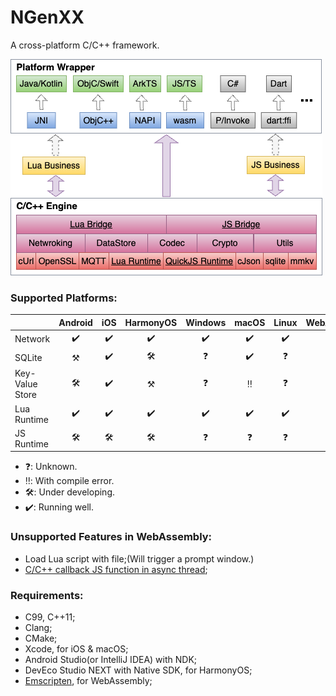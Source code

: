 # NGenXX

A cross-platform C/C++ framework.

![Arch](/res/arch.png)

### Supported Platforms:

|  | Android | iOS | HarmonyOS  | Windows | macOS | Linux | WebAssembly |
| :-- | :--: | :--: | :--: |:--: | :--: | :--: |:--: |
| Network |✔️|✔️|✔️|✔️|✔️|✔️|🛠️|
| SQLite |⚒️|✔️|🛠️|❓|✔️|❓|❓|
|Key-Value Store|🛠️|✔️|⚒️|❓|‼️|❓|❓|
| Lua Runtime |✔️|✔️|✔️|✔️|✔️|✔️|✔️|
| JS Runtime|🛠️|🛠️|🛠️|❓|❓|❓|❓|

- ❓: Unknown.
- ‼️: With compile error.
- 🛠️: Under developing.
- ✔️: Running well.

### Unsupported Features in WebAssembly:

* Load Lua script with file;(Will trigger a prompt window.)
* [C/C++ callback JS function in async thread][2];

### Requirements:

* C99, C++11;
* Clang;
* CMake;
* Xcode, for iOS & macOS;
* Android Studio(or IntelliJ IDEA) with NDK;
* DevEco Studio NEXT with Native SDK, for HarmonyOS;
* [Emscripten][1], for WebAssembly;

[1]: https://emscripten.org/docs/getting_started/downloads.html#sdk-download-and-install
[2]: https://github.com/emscripten-core/emscripten/issues/16567
